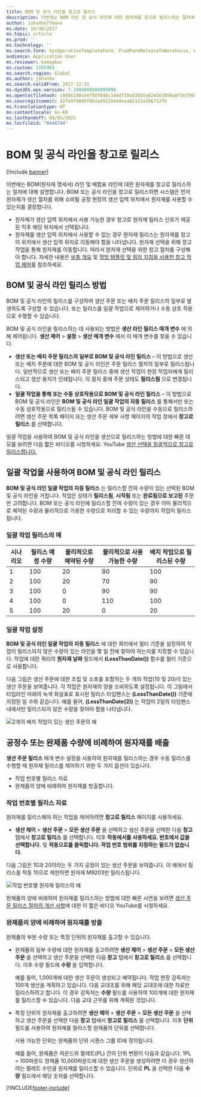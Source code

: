 ```yaml
---
title: BOM 및 공식 라인을 창고로 릴리스
description: 이번에는 BOM 라인 및 공식 라인에 대한 원자재를 창고로 릴리스하는 절차에 대해 설명합니다.
author: johanhoffmann
ms.date: 10/30/2017
ms.topic: article
ms.prod: ''
ms.technology: ''
ms.search.form: SysOperationTemplateForm, ProdParmReleaseToWarehouse, WHSReleaseToWarehouseProdBOM
audience: Application User
ms.reviewer: kamaybac
ms.custom: 1705903
ms.search.region: Global
ms.author: johanho
ms.search.validFrom: 2017-12-31
ms.dyn365.ops.version: 7.2999999999999998
ms.openlocfilehash: c9956290ce8f90f04bc144d710ad35b5a0243e3898a8f3e75692b1a9da506149
ms.sourcegitcommit: 42fe9790ddf0bdad911544deaa82123a396712fb
ms.translationtype: HT
ms.contentlocale: ko-KR
ms.lasthandoff: 08/05/2021
ms.locfileid: "8446794"
---
```

# <a name="release-bom-and-formula-lines-to-the-warehouse"></a>BOM 및 공식 라인을 창고로 릴리스

[!include [banner](../includes/banner.md)]

이번에는 BOM(원자재 명세서) 라인 및 배합표 라인에 대한 원자재를 창고로 릴리스하는 절차에 대해 설명합니다. BOM 또는 공식 라인을 창고로 릴리스하면 시스템은 먼저 원자재가 생산 절차를 위해 소비될 공정 현장의 생산 입력 위치에서 원자재를 사용할 수 있는지를 결정합니다.

- 원자재가 생산 입력 위치에서 사용 가능한 경우 창고로 원자재 릴리스 신호가 제공된 직후 해당 위치에서 선택됩니다.
- 원자재를 생산 입력 위치에서 사용할 수 없는 경우 원자재 릴리스는 원자재를 창고의 위치에서 생산 입력 위치로 이동해야 함을 나타냅니다. 원자재 선택을 위해 창고 작업을 통해 원자재를 이동합니다. 따라서 원자재 선택을 위한 창고 절차를 구성해야 합니다. 자세한 내용은 [보충 개요](../warehousing/replenishment.md) 및 [작업 템플릿 및 위치 지침을 사용한 창고 작업 제어](../warehousing/control-warehouse-location-directives.md)를 참조하세요.

## <a name="methods-for-releasing-bom-and-formula-lines"></a>BOM 및 공식 라인 릴리스 방법

BOM 및 공식 라인의 릴리스를 구성하여 생산 주문 또는 배치 주문 릴리스의 일부로 발생하도록 구성할 수 있습니다. 또는 릴리스를 일괄 작업으로 제어하거나 수동 상호 작용으로 수행할 수 있습니다.

BOM 및 공식 라인을 릴리스하는 데 사용되는 방법은 **생산 라인 릴리스 매개 변수** 에 의해 제어됩니다. **생산 제어** \> **설정** \> **생산 매개 변수** 에서 이 매개 변수를 찾을 수 있습니다.

- **생산 또는 배치 주문 릴리스의 일부로 BOM 및 공식 라인 릴리스** – 이 방법으로 생산 또는 배치 주문에 대한 BOM 및 공식 라인은 주문 릴리스 절차의 일부로 릴리스됩니다. 일반적으로 생산 또는 배치 주문 릴리스 중에 생산 작업이 현장 작업자에게 릴리스되고 생산 용지가 인쇄됩니다. 이 절차 중에 주문 상태도 **릴리스됨** 으로 변경됩니다.
- **일괄 작업을 통해 또는 수동 상호작용으로 BOM 및 공식 라인 릴리스** – 이 방법으로 BOM 및 공식 라인은 **BOM 및 공식 라인 일괄 작업의 자동 릴리스** 를 통해서만 또는 수동 상호작용으로 릴리스될 수 있습니다. BOM 및 공식 라인을 수동으로 릴리스하려면 생산 주문 목록 페이지 또는 생산 주문 세부 사항 페이지의 작업 창에서 **창고로 릴리스** 를 선택합니다.

일괄 작업을 사용하여 BOM 및 공식 라인을 생산으로 릴리스하는 방법에 대한 빠른 데모를 보려면 다음 짧은 비디오를 시청하세요. YouTube [생산 선택을 일괄적으로 창고로 릴리스합니다.](https://www.youtube.com/watch?v=8urAJn50dQ8)

## <a name="releasing-the-bom-and-formula-lines-by-using-a-batch-job"></a>일괄 작업을 사용하여 BOM 및 공식 라인 릴리스

**BOM 및 공식 라인 일괄 작업의 자동 릴리스** 는 릴리스할 잔여 수량이 있는 선택된 BOM 및 공식 라인을 거칩니다. 작업은 상태가 **릴리스됨**, **시작됨** 또는 **완료됨으로 보고된** 주문만 고려합니다. BOM 또는 공식 라인에 릴리스할 잔여 수량이 있는 경우 이미 물리적으로 예약된 수량과 물리적으로 가용한 수량으로 처리할 수 있는 수량까지 작업이 릴리스됩니다.

### <a name="example-of-a-batch-job-release"></a>일괄 작업 릴리스의 예

| 시나리오 | 릴리스 예정 수량 | 물리적으로 예약된 수량 | 물리적으로 사용 가능한 수량 | 배치 작업으로 릴리스된 수량 |
|----------|-------------------------------|------------------------------|-------------------------------|------------------------------------|
| 1        | 100                           | 20                           | 90                            | 100                                |
| 2        | 100                           | 20                           | 70                            | 90                                 |
| 3        | 100                           | 0                            | 90                            | 90                                 |
| 4        | 100                           | 0                            | 110                           | 100                                |
| 5        | 100                           | 20                           | 0                             | 20                                 |

### <a name="batch-job-setup"></a>일괄 작업 설정

**BOM 및 공식 라인 일괄 작업의 자동 릴리스** 에 대한 쿼리에서 필터 기준을 설정하여 작업이 릴리스되지 않은 수량이 있는 라인을 몇 일 전에 찾아야 하는지를 지정할 수 있습니다. 작업에 대한 쿼리의 **원자재 날짜** 필드에서 **(LessThanDate())** 함수를 필터 기준으로 사용합니다.

다음 그림은 생산 주문에 대한 조립 및 소포를 포함하는 두 개의 작업(10 및 20)이 있는 생산 주문을 보여줍니다. 각 작업은 원자재의 양을 소비하도록 설정됩니다. 이 그림에서 타임라인 아래의 녹색 화살표로 표시된 릴리스 타임펜스는 **(LessThanDate())** 기준에 지정된 일 수와 같습니다. 예를 들어, **(LessThanDate(2))** 는 작업이 2일의 타임펜스 내에서만 릴리스되지 않은 수량을 찾아야 함을 나타냅니다.

![2개의 배치 작업이 있는 생산 주문의 예](media/bach-job-setup.PNG)

## <a name="releasing-material-per-operation-number-or-in-proportion-to-the-amount-of-finished-goods"></a>공정수 또는 완제품 수량에 비례하여 원자재를 배출

**생산 주문 릴리스** 매개 변수 설정을 사용하여 원자재를 릴리스하는 경우 수동 릴리스를 수행할 때 원자재 릴리스를 제어하기 위한 두 가지 옵션이 있습니다.

- 작업 번호별 릴리스 자료
- 완제품의 양에 비례하여 원자재를 방출합니다.

### <a name="release-material-per-operation-number"></a>작업 번호별 릴리스 자료

원자재를 릴리스해야 하는 작업을 제어하려면 **창고로 릴리스** 페이지를 사용하세요.

- **생산 제어** \> **생산 주문** \> **모든 생산 주문** 을 선택하고 생산 주문을 선택한 다음 **창고** 탭에서 **창고로 릴리스** 를 선택합니다. 이후 **작동에서를 사용하세요. 번호에서 값을 선택합니다.** 및 **작동으로를 클릭합니다. 작업 번호 범위를 지정하는 필드가 없습니다**.

다음 그림은 10과 20이라는 두 가지 공정이 있는 생산 주문을 보여줍니다. 이 예에서 릴리스를 작동 10으로 제한하면 원자재 M9203만 릴리스됩니다.

![작업 번호별 원자재 릴리스의 예](media/two-operations.PNG)

완제품의 양에 비례하여 원자재를 릴리스하는 방법에 대한 빠른 시연을 보려면 [생산 주문 릴리스 절차의 개선 사항](https://www.youtube.com/watch?v=Rm3ojAz6Zu0)에 대한 이 짧은 비디오 YouTube를 시청하세요.

### <a name="release-material-in-proportion-to-the-amount-of-finished-goods"></a>완제품의 양에 비례하여 원자재를 방출

완제품의 부분 수량 또는 특정 단위의 원자재를 출고할 수 있습니다.

- 완제품의 일부 수량에 대한 원자재를 출고하려면 **생산 제어** \> **생산 주문** \> **모든 생산 주문** 을 선택하고 생산 주문을 선택한 다음 **창고** 탭에서 **창고로 릴리스** 를 선택합니다. 이후 수량 필드에 **수량** 을 입력합니다.

    예를 들어, 1,000개에 대한 생산 주문이 생성되고 예약됩니다. 작업 현장 감독자는 100개 생산을 계획하고 있습니다. 다음 교대조를 위해 해당 교대조에 대한 자료만 릴리스하려고 합니다. 이 경우 감독자는 **수량** 필드를 사용하여 100개에 대한 원자재를 릴리스할 수 있습니다. 다음 교대 근무를 위해 계획된 것입니다.

- 특정 단위의 원자재를 출고하려면 **생산 제어** \> **생산 주문** \> **모든 생산 주문** 을 선택하고 생산 주문을 선택한 다음 **창고** 탭에서 **창고로 릴리스** 를 선택합니다. 이후 **단위** 필드를 사용하여 원자재를 릴리스할 완제품의 단위를 선택합니다.

    사용 가능한 단위는 완제품의 단위 시퀀스 그룹 ID에 정의됩니다.

    예를 들어, 완제품은 파운드와 팔레트(PL) 간의 단위 변환이 다음과 같습니다. 1PL = 100파운드 완제품 10,000파운드에 대한 생산 주문을 생성하려면 이 경우 생산하려는 팔레트 수만큼 원자재를 릴리스할 수 있습니다. 단위로 **PL** 을 선택한 다음 **수량** 필드에서 해당 숫자를 선택합니다.


[!INCLUDE[footer-include](../../includes/footer-banner.md)]